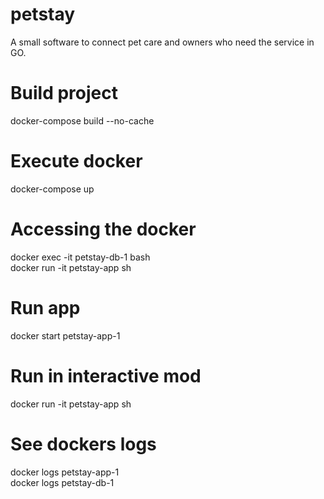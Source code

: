 # petstay
A small software to connect pet care and owners who need the service in GO.

# Build project
docker-compose build --no-cache

# Execute docker
docker-compose up

# Accessing the docker
docker exec -it petstay-db-1 bash  
docker run -it petstay-app sh  

# Run app
docker start petstay-app-1

# Run in interactive mod
docker run -it petstay-app sh

# See dockers logs
docker logs petstay-app-1  
docker logs petstay-db-1